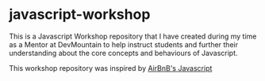 # javascript-workshop
This is a Javascript Workshop repository that I have created during my time as a Mentor at DevMountain to help instruct students and further their understanding about the core concepts and behaviours of Javascript.

This workshop repository was inspired by [AirBnB's Javascript](https://github.com/airbnb/javascript#types)
